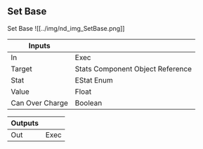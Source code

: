 ## Set Base
Set Base
![[../img/nd_img_SetBase.png]]

|Inputs||
|--|--|
| In | Exec |
| Target | Stats Component Object Reference |
| Stat | EStat Enum |
| Value | Float |
| Can Over Charge | Boolean |

|Outputs||
|--|--|
| Out | Exec |
